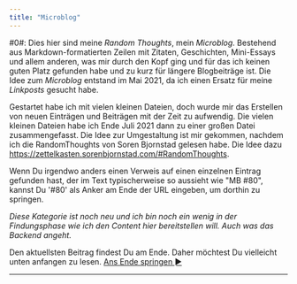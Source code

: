 ```yaml
---
title: "Microblog"
---
```


#0#: Dies hier sind meine *Random Thoughts*, mein *Microblog*. Bestehend aus Markdown-formatierten Zeilen mit Zitaten, Geschichten, Mini-Essays und allem anderen, was mir durch den Kopf ging und für das ich keinen guten Platz gefunden habe und zu kurz für längere Blogbeiträge ist. Die Idee zum *Microblog* entstand im Mai 2021, da ich einen Ersatz für meine *Linkposts* gesucht habe.

Gestartet habe ich mit vielen kleinen Dateien, doch wurde mir das Erstellen von neuen Einträgen und Beiträgen mit der Zeit zu aufwendig. Die vielen kleinen Dateien habe ich Ende Juli 2021 dann zu einer großen Datei zusammengefasst. Die Idee zur Umgestaltung ist mir gekommen, nachdem ich die RandomThoughts von Soren Bjornstad gelesen habe. Die Idee dazu <https://zettelkasten.sorenbjornstad.com/#RandomThoughts>.

Wenn Du irgendwo anders einen Verweis auf einen einzelnen Eintrag gefunden hast, der im Text typischerweise so aussieht wie "MB #80", kannst Du '#80' als Anker am Ende der URL eingeben, um dorthin zu springen.

_Diese Kategorie ist noch neu und ich bin noch ein wenig in der Findungsphase wie ich den Content hier bereitstellen will. Auch was das Backend angeht._

Den aktuellsten Beitrag findest Du am Ende. Daher möchtest Du vielleicht unten anfangen zu lesen. [Ans Ende springen ►](#bottom)

---